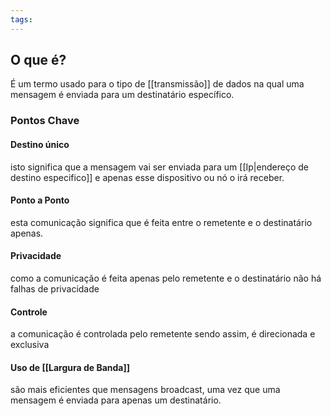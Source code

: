 ```yaml
---
tags:
---
```


## O que é?
É um termo usado para o tipo de [[transmissão]] de dados na qual uma mensagem é enviada para um destinatário específico.

### Pontos Chave

#### Destino único
isto significa que a mensagem vai ser enviada para um [[Ip|endereço de  destino especifico]] e apenas esse dispositivo ou nó o irá receber.

#### Ponto a Ponto
esta comunicação significa que é feita entre o remetente e o destinatário apenas.

#### Privacidade
como a comunicação é feita apenas pelo remetente e o destinatário não há falhas de privacidade

#### Controle
a comunicação é controlada pelo remetente sendo assim, é direcionada e exclusiva

#### Uso de [[Largura de Banda]]
são mais eficientes que mensagens broadcast, uma vez que uma mensagem é enviada para apenas um destinatário.